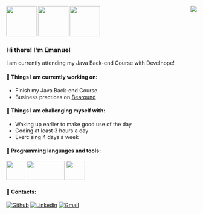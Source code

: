 <!--
**emanuelromeo/emanuelromeo** is a ✨ _special_ ✨ repository because its `README.md` (this file) appears on your GitHub profile.

Here are some ideas to get you started:

- 🔭 I’m currently working on ...
- 🌱 I’m currently learning ...
- 👯 I’m looking to collaborate on ...
- 🤔 I’m looking for help with ...
- 💬 Ask me about ...
- 📫 How to reach me: ...
- 😄 Pronouns: ...
- ⚡ Fun fact: ...
-->
<p>
	<img align="right" src="https://i.postimg.cc/Px9NH7mt/developer.jpg" />
</p>

<p>
  <img height="80px" src="https://i.postimg.cc/WDCYq7Wr/idea.png" />
  <img height="80px" src="https://i.postimg.cc/r04n1t3H/sviluppo.png" />
  <img height="80px" src="https://i.postimg.cc/SYpZDxpx/qualita.png" />
</p>

### Hi there! I'm Emanuel

I am currently attending my Java Back-end Course with Develhope! 

#### 🌱 Things I am currently working on: 
- Finish my Java Back-end Course  
- Business practices on [Bearound](https://www.bearound.eu)

#### 💪 Things I am challenging myself with:
- Waking up earlier to make good use of the day
- Coding at least 3 hours a day
- Exercising 4 days a week

#### 👾 Programming languages and tools: 

<p>
  <img height="50px" src="https://www.vectorlogo.zone/logos/java/java-icon.svg">
  <img height="50px" width="100px" src="https://www.vectorlogo.zone/logos/mysql/mysql-icon.svg">
  <img height="50px" src="https://www.vectorlogo.zone/logos/springio/springio-icon.svg">
</p>


#### 📲 Contacts:
[![Github](https://img.shields.io/badge/-Github-222?style=flat&logo=Github&logoColor=white)](https://github.com/emanuelromeo)
[![Linkedin](https://img.shields.io/badge/-LinkedIn-blue?style=flat&logo=Linkedin&logoColor=white)](linkedin.com/in/emanuel-romeo-447721351)
[![Gmail](https://img.shields.io/badge/-Gmail-c14438?style=flat&logo=Gmail&logoColor=white)](mailto:emanuel.romeo.01@gmail.com)
